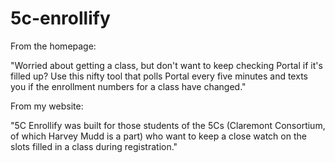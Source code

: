 5c-enrollify
============

From the homepage:

"Worried about getting a class, but don't want to keep checking Portal if it's filled up? Use this nifty tool that polls Portal every five minutes and texts you if the enrollment numbers for a class have changed."

From my website:

"5C Enrollify was built for those students of the 5Cs (Claremont Consortium, of which Harvey Mudd is a part) who want to keep a close watch on the slots filled in a class during registration."
